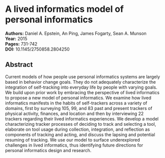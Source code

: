# A lived informatics model of personal informatics

**Authors:** Daniel A. Epstein, An Ping, James Fogarty, Sean A. Munson  
**Year:** 2015  
**Pages:** 731-742  
**DOI:** 10.1145/2750858.2804250  

## Abstract
Current models of how people use personal informatics systems are largely based in behavior change goals. They do not adequately characterize the integration of self-tracking into everyday life by people with varying goals. We build upon prior work by embracing the perspective of lived informatics to propose a new model of personal informatics. We examine how lived informatics manifests in the habits of self-trackers across a variety of domains, first by surveying 105, 99, and 83 past and present trackers of physical activity, finances, and location and then by interviewing 22 trackers regarding their lived informatics experiences. We develop a model characterizing tracker processes of deciding to track and selecting a tool, elaborate on tool usage during collection, integration, and reflection as components of tracking and acting, and discuss the lapsing and potential resuming of tracking. We use our model to surface underexplored challenges in lived informatics, thus identifying future directions for personal informatics design and research.

